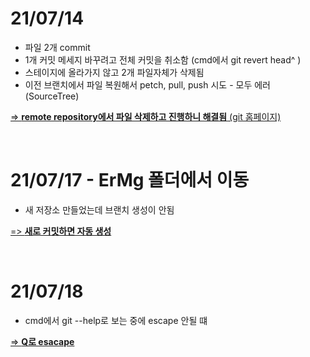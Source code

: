 <h1>21/07/14</h1>



+ 파일 2개 commit
+ 1개 커밋 메세지 바꾸려고 전체 커밋을 취소함 (cmd에서 git revert head^ )
+ 스테이지에 올라가지 않고 2개 파일자체가 삭제됨 
+ 이전 브랜치에서 파일 복원해서 petch, pull, push 시도 - 모두 에러 (SourceTree)
 
<u>

=> __remote repository에서 파일 삭제하고 진행하니 해결됨__ (git 홈페이지)

</u>

<br>

<h1>21/07/17 - ErMg 폴더에서 이동</h1>


* 새 저장소 만들었는데 브랜치 생성이 안됨 

<u>

=> __새로 커밋하면 자동 생성__

</u>

<br>

<h1>21/07/18</h1>

* cmd에서 git --help로 보는 중에 escape 안될 떄 

<u>

=> __Q로 esacape__

</u>